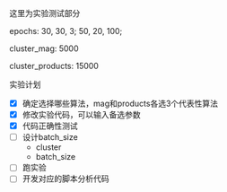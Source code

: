 这里为实验测试部分

epochs: 30, 30, 3; 50, 20, 100;

cluster_mag: 5000

cluster_products: 15000

实验计划

- [x] 确定选择哪些算法，mag和products各选3个代表性算法
- [x] 修改实验代码，可以输入备选参数
- [x] 代码正确性测试
- [ ] 设计batch_size
    - cluster
    - batch_size
- [ ] 跑实验
- [ ] 开发对应的脚本分析代码 